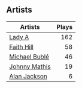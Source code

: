 ## Artists
Artists | Plays 
----- | -----: 
[Lady A](/artists/lady-a-33498) | 162
[Faith Hill](/artists/faith-hill-58019) | 58
[Michael Bublé](/artists/michael-buble-58319) | 46
[Johnny Mathis](/artists/johnny-mathis-14581) | 19
[Alan Jackson](/artists/alan-jackson-69978) | 6

